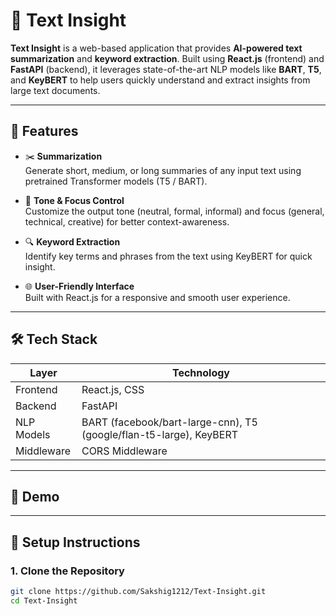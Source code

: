 # 🧠 Text Insight

**Text Insight** is a web-based application that provides **AI-powered text summarization** and **keyword extraction**. Built using **React.js** (frontend) and **FastAPI** (backend), it leverages state-of-the-art NLP models like **BART**, **T5**, and **KeyBERT** to help users quickly understand and extract insights from large text documents.

---

## 🚀 Features

- ✂️ **Summarization**  
  Generate short, medium, or long summaries of any input text using pretrained Transformer models (T5 / BART).

- 🎯 **Tone & Focus Control**  
  Customize the output tone (neutral, formal, informal) and focus (general, technical, creative) for better context-awareness.

- 🔍 **Keyword Extraction**  
  Identify key terms and phrases from the text using KeyBERT for quick insight.

- 🌐 **User-Friendly Interface**  
  Built with React.js for a responsive and smooth user experience.

---

## 🛠️ Tech Stack

| Layer         | Technology              |
|---------------|--------------------------|
| Frontend      | React.js, CSS            |
| Backend       | FastAPI        |
| NLP Models    | BART (facebook/bart-large-cnn), T5 (google/flan-t5-large), KeyBERT |
| Middleware    | CORS Middleware          |

---

## 📸 Demo



---

## 🧪 Setup Instructions

### 1. Clone the Repository

```bash
git clone https://github.com/Sakshig1212/Text-Insight.git
cd Text-Insight
